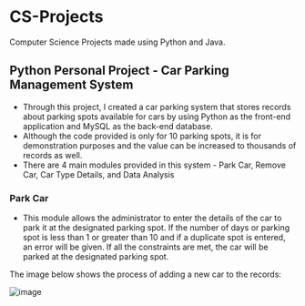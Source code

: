# CS-Projects
Computer Science Projects made using Python and Java.


## Python Personal Project - Car Parking Management System
* Through this project, I created a car parking system that stores records about parking spots available for cars by using Python as the front-end application and MySQL as the back-end database.
* Although the code provided is only for 10 parking spots, it is for demonstration purposes and the value can be increased to thousands of records as well.
* There are 4 main modules provided in this system - Park Car, Remove Car, Car Type Details, and Data Analysis
### Park Car
* This module allows the administrator to enter the details of the car to park it at the designated parking spot. If the number of days or parking spot is less than 1 or greater than 10 and if a duplicate spot is entered, an error will be given. If all the constraints are met, the car will be parked at the designated parking spot.

The image below shows the process of adding a new car to the records:
  
![image](https://github.com/SiddharthN21/CS-Projects/assets/112213674/253eca9a-e57b-4fa1-85a7-78f1cb4491df)

